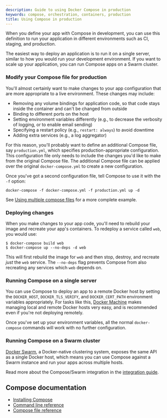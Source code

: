 ```yaml
---
description: Guide to using Docker Compose in production
keywords: compose, orchestration, containers, production
title: Using Compose in production
---
```


When you define your app with Compose in development, you can use this
definition to run your application in different environments such as CI,
staging, and production.

The easiest way to deploy an application is to run it on a single server,
similar to how you would run your development environment. If you want to scale
up your application, you can run Compose apps on a Swarm cluster.

### Modify your Compose file for production

You'll almost certainly want to make changes to your app configuration that are
more appropriate to a live environment. These changes may include:

- Removing any volume bindings for application code, so that code stays inside
  the container and can't be changed from outside
- Binding to different ports on the host
- Setting environment variables differently (e.g., to decrease the verbosity of
  logging, or to enable email sending)
- Specifying a restart policy (e.g., `restart: always`) to avoid downtime
- Adding extra services (e.g., a log aggregator)

For this reason, you'll probably want to define an additional Compose file, say
`production.yml`, which specifies production-appropriate
configuration. This configuration file only needs to include the changes you'd
like to make from the original Compose file. The additional Compose file
can be applied over the original `docker-compose.yml` to create a new configuration.

Once you've got a second configuration file, tell Compose to use it with the
`-f` option:

    docker-compose -f docker-compose.yml -f production.yml up -d

See [Using multiple compose files](extends.md#different-environments) for a more
complete example.

### Deploying changes

When you make changes to your app code, you'll need to rebuild your image and
recreate your app's containers. To redeploy a service called
`web`, you would use:

    $ docker-compose build web
    $ docker-compose up --no-deps -d web

This will first rebuild the image for `web` and then stop, destroy, and recreate
*just* the `web` service. The `--no-deps` flag prevents Compose from also
recreating any services which `web` depends on.

### Running Compose on a single server

You can use Compose to deploy an app to a remote Docker host by setting the
`DOCKER_HOST`, `DOCKER_TLS_VERIFY`, and `DOCKER_CERT_PATH` environment variables
appropriately. For tasks like this,
[Docker Machine](/machine/overview.md) makes managing local and
remote Docker hosts very easy, and is recommended even if you're not deploying
remotely.

Once you've set up your environment variables, all the normal `docker-compose`
commands will work with no further configuration.

### Running Compose on a Swarm cluster

[Docker Swarm](/swarm/overview.md), a Docker-native clustering
system, exposes the same API as a single Docker host, which means you can use
Compose against a Swarm instance and run your apps across multiple hosts.

Read more about the Compose/Swarm integration in the
[integration guide](swarm.md).

## Compose documentation

- [Installing Compose](install.md)
- [Command line reference](./reference/index.md)
- [Compose file reference](compose-file.md)
